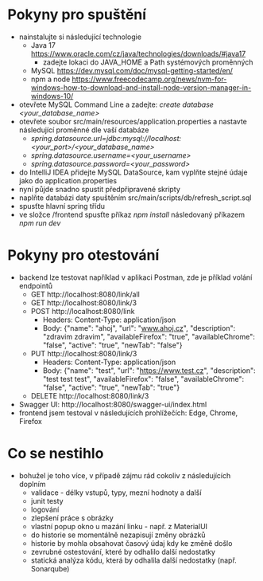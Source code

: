 # Pokyny pro spuštění
- nainstalujte si následující technologie
  - Java 17 https://www.oracle.com/cz/java/technologies/downloads/#java17
    - zadejte lokaci do JAVA_HOME a Path systémových proměnných
  - MySQL https://dev.mysql.com/doc/mysql-getting-started/en/
  - npm a node https://www.freecodecamp.org/news/nvm-for-windows-how-to-download-and-install-node-version-manager-in-windows-10/
- otevřete MySQL Command Line a zadejte: *create database <your_database_name>*
- otevřete soubor src/main/resources/application.properties a nastavte následující proměnné dle vaší databáze
  - *spring.datasource.url=jdbc:mysql://localhost:<your_port>/<your_database_name>*
  - *spring.datasource.username=<your_username>*
  - *spring.datasource.password=<your_password>*
- do IntelliJ IDEA přidejte MySQL DataSource, kam vyplňte stejné údaje jako do application.properties
- nyní půjde snadno spustit předpřipravené skripty
- naplňte databázi daty spuštěním src/main/scripts/db/refresh_script.sql
- spusťte hlavní spring třídu
- ve složce /frontend spusťte příkaz *npm install* následovaný příkazem *npm run dev*

# Pokyny pro otestování
- backend lze testovat například v aplikaci Postman, zde je příklad volání endpointů
  - GET http://localhost:8080/link/all
  - GET http://localhost:8080/link/3
  - POST http://localhost:8080/link
    - Headers: Content-Type: application/json
    - Body: {"name": "ahoj", "url": "www.ahoj.cz", "description": "zdravim zdravim", "availableFirefox": "true", "availableChrome": "false", "active": "true", "newTab": "false"}
  - PUT http://localhost:8080/link/3
    - Headers: Content-Type: application/json
    - Body: {"name": "test", "url": "https://www.test.cz", "description": "test test test", "availableFirefox": "false", "availableChrome": "false", "active": "true", "newTab": "true"}
  - DELETE http://localhost:8080/link/3
- Swagger UI: http://localhost:8080/swagger-ui/index.html
- frontend jsem testoval v následujících prohlížečích: Edge, Chrome, Firefox

# Co se nestihlo
- bohužel je toho více, v případě zájmu rád cokoliv z následujících doplním
  - validace - délky vstupů, typy, mezní hodnoty a další
  - junit testy
  - logování
  - zlepšení práce s obrázky
  - vlastní popup okno u mazání linku - např. z MaterialUI
  - do historie se momentálně nezapisují změny obrázků
  - historie by mohla obsahovat časový údaj kdy ke změně došlo
  - zevrubné ostestování, které by odhalilo další nedostatky
  - statická analýza kódu, která by odhalila další nedostatky (např. Sonarqube)
